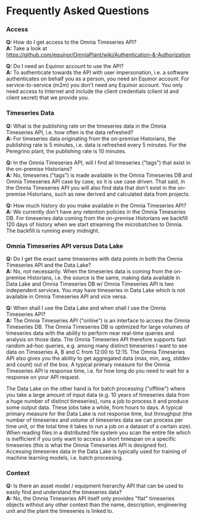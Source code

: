 # Frequently Asked Questions

### Access
**Q:** How do I get access to the Omnia Timeseries API?<br>
**A:** Take a look at https://github.com/equinor/OmniaPlant/wiki/Authentication-&-Authorization

**Q:** Do I need an Equinor account to use the API?<br>
**A:** To authenticate towards the API with user impersonation, i.e. a software authenticates on behalf you as a person, you need an Equinor account. For service-to-service (m2m) you don't need any Equinor account. You only need access to Internet and include the client credentials (client id and client secret) that we provide you.

### Timeseries Data
**Q:** What is the publishing rate on the timeseries data in the Omnia Timeseries API, i.e. how often is the data refreshed?<br>
**A:** For timeseries data originating from the on-premise Historians, the publishing rate is 5 minutes, i.e. data is refreshed every 5 minutes. For the Peregrino plant, the publishing rate is 10 minutes.

**Q:** In the Omnia Timeseries API, will I find all timeseries ("tags") that exist in the on-premise Historians?<br>
**A:** No, timeseries ("tags") is made available in the Omnia Timeseries DB and Omnia Timeseries API case by case, so it is use case driven. That said, in the Omnia Timeseries API you will also find data that don't exist in the on-premise Historians, such as new derived and calculated data from projects. 

**Q:** How much history do you make available in the Omnia Timeseries API?<br>
**A:** We currently don't have any retention policies in the Omnia Timeseries DB. For timeseries data coming from the on-premise Historians we backfill 120 days of history when we start streaming the microbatches to Omnia. The backfill is running every midnight. 

### Omnia Timeseries API versus Data Lake
**Q:** Do I get the exact same timeseries with data points in both the Omnia Timeseries API and the Data Lake?<br>
**A:** No, not necessarily. When the timeseries data is coming from the on-premise Historians, i.e. the source is the same, making data available in Data Lake and Omnia Timeseries DB w/ Omnia Timeseries API is two independent services. You may have timeseries in Data Lake which is not available in Omnia Timeseries API and vice versa. 

**Q:** When shall I use the Data Lake and when shall I use the Omnia Timeseries API?<br>
**A:** The Omnia Timeseries API ("online") is an interface to access the Omnia Timeseries DB. The Omnia Timeseries DB is optimized for large volumes of timeseries data with the ability to perform near real-time queries and analysis on those data. The Omnia Timeseries API therefore supports fast random ad-hoc queries, e.g. among many distinct timeseries I want to see data on Timeseries A, B and C from 12:00 to 12:15. The Omnia Timeseries API also gives you the ability to get aggregated data (max, min, avg, stddev and count) out of the box. A typical primary measure for the Omnia Timeseries API is response time, i.e. for how long do you need to wait for a response on your API request.

The Data Lake on the other hand is for batch processing ("offline") where you take a large amount of input data (e.g. 10 years of timeseries data from a huge number of distinct timeseries), runs a job to process it and produce some output data. These jobs take a while, from hours to days. A typical primary measure for the Data Lake is not response time, but throughput (the number of timeseries and volume of timeseries data we can process per time unit, or the total time it takes to run a job on a dataset of a certain size). When reading files in a distributed file system you scan the entire file which is inefficient if you only want to access a short timespan on a specific timeseries (this is what the Omnia Timeseries API is designed for). Accessing timeseries data in the Data Lake is typically used for training of machine learning models, i.e. batch processing.

### Context
**Q:** Is there an asset model / equipment hierarchy API that can be used to easily find and understand the timeseries data?<br>
**A:** No, the Omnia Timeseries API itself only provides "flat" timeseries objects without any other context than the name, description, engineering unit and the plant the timeseries is linked to.
